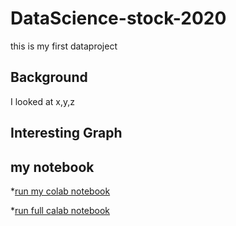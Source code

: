 # DataScience-stock-2020
this is my first dataproject


## Background

I looked at x,y,z

## Interesting Graph

## my notebook

*[run my colab notebook](https://colab.research.google.com/github/fengcxf/DataScience-stock-2020/blob/main/data_science_notebook.ipynb)

*[run full calab notebook](https://github.com/paiml/minimal-python/blob/master/Chapter7_data_science.ipynb)
